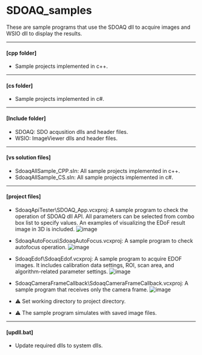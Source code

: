 # SDOAQ_samples

These are sample programs that use the SDOAQ dll to acquire images and WSIO dll to display the results.

---
#### [cpp folder]
  * Sample projects implemented in c++.
---
#### [cs folder]
 * Sample projects implemented in c#.
---
#### [Include folder]
  * SDOAQ: SDO acqusition dlls and header files.
  * WSIO: ImageViewer dlls and header files.
---
#### [vs solution files]
  * SdoaqAllSample_CPP.sIn: All sample projects implemented in c++.
  * SdoaqAllSample_CS.sIn: All sample projects implemented in c#.
---
#### [project files]
  * SdoaqApiTester\SDOAQ_App.vcxproj: A sample program to check the operation of SDOAQ dll API. All parameters can be selected from combo box list to specify values. An examples of visualizing the EDoF result image in 3D is included.
   ![image](https://github.com/YoungjuLee117/sdoaq_samples/assets/93625956/a2042c0c-c6f8-4dcc-a344-3e43d91a10b2)

  * SdoaqAutoFocus\SdoaqAutoFocus.vcxproj: A sample program to check autofocus operation.
    ![image](https://github.com/YoungjuLee117/sdoaq_samples/assets/93625956/c2011489-6781-4f6b-b254-63871555be8c)

  * SdoaqEdof\SdoaqEdof.vcxproj: A sample program to acquire EDOF images. It includes calibration data settings, ROI, scan area, and algorithm-related parameter settings.
    ![image](https://github.com/YoungjuLee117/sdoaq_samples/assets/93625956/00c9c198-2503-4fe5-a511-08600ebf613a)

  * SdoaqCameraFrameCallback\SdoaqCameraFrameCallback.vcxproj: A sample program that receives only the camera frame.
    ![image](https://github.com/YoungjuLee117/sdoaq_samples/assets/93625956/c16a239c-b3e9-4cf7-827d-ae7ff8add725)

  * ⚠️ Set working directory to project directory.
  * ⚠️ The sample program simulates with saved image files.
---
#### [updll.bat]
  * Update required dlls to system dlls.
